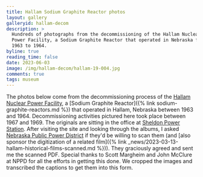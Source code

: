 ```yaml
---
title: Hallam Sodium Graphite Reactor photos
layout: gallery
galleryid: hallam-decom
description: >
  Hundreds of photographs from the decommissioning of the Hallam Nuclear 
  Power Facility, a Sodium Graphite Reactor that operated in Nebraska from
  1963 to 1964.
byline: true
reading_time: false
date: 2023-06-03
image: /img/hallam-decom/hallam-19-004.jpg
comments: true
tags: museum
---
```

 
The photos below come from the decommissioning process of the [Hallam Nuclear
Power Facility](https://en.wikipedia.org/wiki/Hallam_Nuclear_Power_Facility), a
[Sodium Graphite Reactor]({% link sodium-graphite-reactors.md
%}) that operated in Hallam, Nebraska between 1963 and 1964. Decommissioning
activities pictured here took place between 1967 and 1969. The originals are
sitting in the office at [Sheldon Power
Station](https://en.wikipedia.org/wiki/Sheldon_Power_Station). After visiting
the site and looking through the albums, I asked [Nebraska Public Power
District](https://www.nppd.com/) if they'd be willing to scan them (and [also
sponsor the digitization of a related film]({% link
_news/2023-03-13-hallam-historical-films-scanned.md %})). They graciously
agreed and sent me the scanned PDF. Special thanks to Scott Margheim and John
McClure at NPPD for all the efforts in getting this done. We cropped the images
and transcribed the captions to get them into this form.
